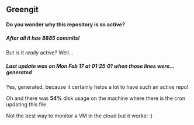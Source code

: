 ## Greengit

#### Do you wonder why this repository is so active?

##### After all it has 8885 commits!

But is it *really* active? Well...

##### Last update was on Mon Feb 17 at 01:25:01 when those lines were... generated

Yes, generated, because it certainly helps a lot to have such an active repo!

Oh and there was **54%** disk usage on the machine
where there is the cron updating this file.

Not the best way to monitor a VM in the cloud but it works! :)
